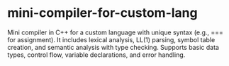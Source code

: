 # mini-compiler-for-custom-lang
Mini compiler in C++ for a custom language with unique syntax (e.g., === for assignment). It includes lexical analysis, LL(1) parsing, symbol table creation, and semantic analysis with type checking. Supports basic data types, control flow, variable declarations, and error handling.
